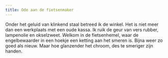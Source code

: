 ```yaml
---
title: Ode aan de fietsenmaker
---
```

Onder het geluid van klinkend staal betreed ik de winkel. Het is niet meer  dan een werkplaats met een oude kassa. Ik ruik de geur van vers rubber, lampenolie en okselzweet. Welkom in de fietsenhemel, waar de engelbewaarder in een hoekje een ketting aan het smeren is. Bijna weer zo goed als nieuw. Maar hoe glanzender het chroom, des te smeriger zijn handen.

